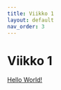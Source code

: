 ```yaml
---
title: Viikko 1
layout: default
nav_order: 3
---
```


# Viikko 1

[Hello World!](viikko1/index.html)
